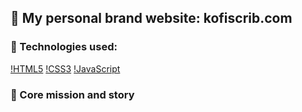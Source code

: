 ## 🧬 My personal brand website: kofiscrib.com

### 🧰 Technologies used:
[!HTML5](html.png) [!CSS3](css.png) [!JavaScript](js.png)

### 🎯 Core mission and story

